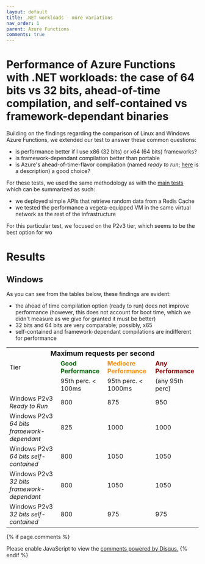 ```yaml
---
layout: default
title: .NET workloads - more variations
nav_order: 1
parent: Azure Functions
comments: true
---
```

# Performance of Azure Functions with .NET workloads: the case of 64 bits vs 32 bits, ahead-of-time compilation, and self-contained vs framework-dependant binaries

Building on the findings regarding the comparison of Linux and Windows Azure Functions, we extended our test to answer these common questions:
- is performance better if I use x86 (32 bits) or x64 (64 bits) frameworks?
- is framework-dependant compilation better than portable 
- is Azure's ahead-of-time-flavor compilation (named _ready to run_; [here](https://github.com/Azure/azure-functions-host/issues/5876) is a description) a good choice?

For these tests, we used the same methodology as with the [main tests](./azure-functions.md) which can be summarized as such:
- we deployed simple APIs that retrieve random data from a Redis Cache
- we tested the performance a vegeta-equipped VM in the same virtual network as the rest of the infrastructure

For this particular test, we focused on the P2v3 tier, which seems to be the best option for wo

# Results
## Windows

As you can see from the tables below, these findings are evident:

- the ahead of time compilation option (ready to run) does not improve performance (however, this does not account for boot time, which we didn't measure as we give for granted it must be better)
- 32 bits and 64 bits are very comparable; possibly, x65
- self-contained and framework-dependant compilations are indifferent for performance

<table>
   <th colspan="4"><font size="+1">Maximum requests per second</font></th>
   <tr><td>Tier</td><td><span style="color:darkGreen; font-weight:bold">Good Performance</span></td><td><span style="color:darkOrange; font-weight:bold">Mediocre Performance</span></td><td><span style="color:darkRed; font-weight:bold">Any Performance</span></td></tr>
   <tr><td>&nbsp;</td><td>95th perc. < 100ms</td><td>95th perc. < 1000ms</td><td>(any 95th perc)</td></tr>
   <tr><td>Windows P2v3 <em>Ready to Run</em></td><td>800  </td><td>875</td><td>950</td></tr>
   <tr><td>Windows P2v3 <em>64 bits framework-dependant</em></td><td>825</td><td>1000</td><td>1000</td></tr>
   <tr><td>Windows P2v3 <em>64 bits self-contained</em></td><td>800</td><td>1050</td><td>1050</td></tr>
      <tr><td>Windows P2v3 <em>32 bits framework-dependant</em></td><td>800</td><td>1050</td><td>1050</td></tr>
   <tr><td>Windows P2v3 <em>32 bits self-contained</em></td><td>800</td><td>975</td><td>975</td></tr>
</table>



{% if page.comments %}
<div id="disqus_thread"></div>
<script>
    var disqus_config = function () {
    this.page.url = 'https://www.api.rehab/docs/azure-function-performance/dot-net-APIs.html';
    this.page.identifier = 'dotNetOnAzureFunctions';
    };
    (function() { 
    var d = document, s = d.createElement('script');
    s.src = 'https://www-api-rehab.disqus.com/embed.js';
    s.setAttribute('data-timestamp', +new Date());
    (d.head || d.body).appendChild(s);
    })();
</script>
<noscript>Please enable JavaScript to view the <a href="https://disqus.com/?ref_noscript">comments powered by Disqus.</a></noscript>
{% endif %}
